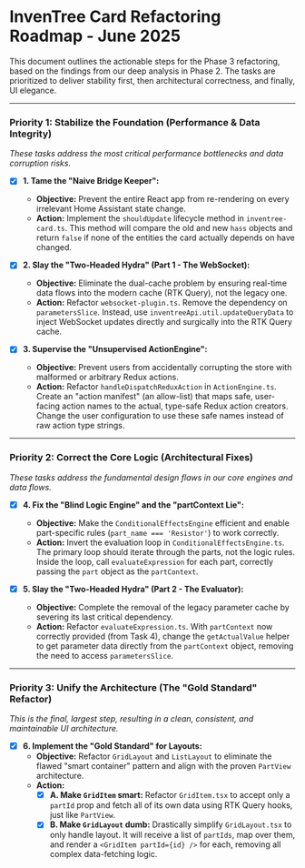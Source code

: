 # InvenTree Card Refactoring Roadmap - June 2025

<!-- TEST EDIT -->

This document outlines the actionable steps for the Phase 3 refactoring, based on the findings from our deep analysis in Phase 2. The tasks are prioritized to deliver stability first, then architectural correctness, and finally, UI elegance.

---

### Priority 1: Stabilize the Foundation (Performance & Data Integrity)

*These tasks address the most critical performance bottlenecks and data corruption risks.*

- [x] **1. Tame the "Naive Bridge Keeper":**
    - **Objective:** Prevent the entire React app from re-rendering on every irrelevant Home Assistant state change.
    - **Action:** Implement the `shouldUpdate` lifecycle method in `inventree-card.ts`. This method will compare the old and new `hass` objects and return `false` if none of the entities the card actually depends on have changed.

- [x] **2. Slay the "Two-Headed Hydra" (Part 1 - The WebSocket):**
    - **Objective:** Eliminate the dual-cache problem by ensuring real-time data flows into the modern cache (RTK Query), not the legacy one.
    - **Action:** Refactor `websocket-plugin.ts`. Remove the dependency on `parametersSlice`. Instead, use `inventreeApi.util.updateQueryData` to inject WebSocket updates directly and surgically into the RTK Query cache.

- [x] **3. Supervise the "Unsupervised ActionEngine":**
    - **Objective:** Prevent users from accidentally corrupting the store with malformed or arbitrary Redux actions.
    - **Action:** Refactor `handleDispatchReduxAction` in `ActionEngine.ts`. Create an "action manifest" (an allow-list) that maps safe, user-facing action names to the actual, type-safe Redux action creators. Change the user configuration to use these safe names instead of raw action type strings.

---

### Priority 2: Correct the Core Logic (Architectural Fixes)

*These tasks address the fundamental design flaws in our core engines and data flows.*

- [x] **4. Fix the "Blind Logic Engine" and the "partContext Lie":**
    - **Objective:** Make the `ConditionalEffectsEngine` efficient and enable part-specific rules (`part_name === 'Resistor'`) to work correctly.
    - **Action:** Invert the evaluation loop in `ConditionalEffectsEngine.ts`. The primary loop should iterate through the parts, not the logic rules. Inside the loop, call `evaluateExpression` for each part, correctly passing the `part` object as the `partContext`.

- [x] **5. Slay the "Two-Headed Hydra" (Part 2 - The Evaluator):**
    - **Objective:** Complete the removal of the legacy parameter cache by severing its last critical dependency.
    - **Action:** Refactor `evaluateExpression.ts`. With `partContext` now correctly provided (from Task 4), change the `getActualValue` helper to get parameter data directly from the `partContext` object, removing the need to access `parametersSlice`.

---

### Priority 3: Unify the Architecture (The "Gold Standard" Refactor)

*This is the final, largest step, resulting in a clean, consistent, and maintainable UI architecture.*

- [x] **6. Implement the "Gold Standard" for Layouts:**
    - **Objective:** Refactor `GridLayout` and `ListLayout` to eliminate the flawed "smart container" pattern and align with the proven `PartView` architecture.
    - **Action:**
        - [x] **A. Make `GridItem` smart:** Refactor `GridItem.tsx` to accept only a `partId` prop and fetch all of its own data using RTK Query hooks, just like `PartView`.
        - [x] **B. Make `GridLayout` dumb:** Drastically simplify `GridLayout.tsx` to only handle layout. It will receive a list of `partIds`, map over them, and render a `<GridItem partId={id} />` for each, removing all complex data-fetching logic.
